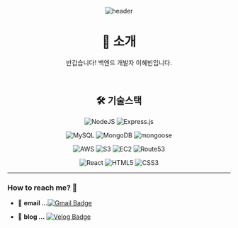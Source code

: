 <div align="center">
  
![header](https://capsule-render.vercel.app/api?type=waving&color=timeAuto&height=300&section=header&text=✨Welcome%20to%20Hyebin%20world✨&fontSize=50)
  

 
# 🌈 소개

반갑습니다! 백엔드 개발자 이혜빈입니다.
  
  <br>


  

 
  
## 🛠 기술스택

<img alt="NodeJS" src="https://img.shields.io/badge/node.js-%2343853D.svg?style=for-the-badge&logo=node-dot-js&logoColor=white"/> <img alt="Express.js" src="https://img.shields.io/badge/express.js-%23404d59.svg?style=for-the-badge&logo=express&logoColor=%2361DAFB"/>



<img alt="MySQL" src="https://img.shields.io/badge/mysql-%2300f.svg?style=for-the-badge&logo=mysql&logoColor=white"/> <img alt="MongoDB" src ="https://img.shields.io/badge/MongoDB-%234ea94b.svg?style=for-the-badge&logo=mongodb&logoColor=white"/> <img alt="mongoose" src ="https://img.shields.io/badge/-mongoose-%23B43104.svg?style=for-the-badge&logo=&logoColor=white"/>



<img alt="AWS" src="https://img.shields.io/badge/AWS-%23FF9900.svg?style=for-the-badge&logo=amazon-aws&logoColor=white"/> <img alt="S3" src ="https://img.shields.io/badge/-S3-%23FF8000.svg?style=for-the-badge&logo=&logoColor=white"/>
<img alt="EC2" src ="https://img.shields.io/badge/-EC2-%23FF0000.svg?style=for-the-badge&logo=&logoColor=white"/>
<img alt="Route53" src ="https://img.shields.io/badge/-Route53-%23FFBF00.svg?style=for-the-badge&logo=&logoColor=white"/>

<img alt="React" src="https://img.shields.io/badge/react-%2320232a.svg?style=for-the-badge&logo=react&logoColor=white"/> 



<img alt="HTML5" src="https://img.shields.io/badge/html5-%23E34F26.svg?style=for-the-badge&logo=html5&logoColor=white"/>
<img alt="CSS3" src="https://img.shields.io/badge/css3-%231572B6.svg?style=for-the-badge&logo=css3&logoColor=white"/>




  
  

</div>





***


### How to reach me? 🤔

- 📮  **email ...**[![Gmail Badge](https://img.shields.io/badge/Gmail-d14836?style=flat-square&logo=Gmail&logoColor=white&link=mailto:dlgpqls93@gmail.com)](mailto:dlgpqls93@gmail.com)

- 📒  **blog ...** [![Velog Badge](http://img.shields.io/badge/-Velog%20-brightgreen?style=flat-square&logo=blogger&logoColor=white&link=https://velog.io/@bining)](https://velog.io/@bining)


